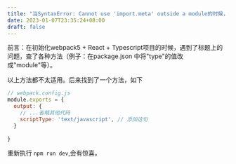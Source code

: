 ```yaml
---
title: "当SyntaxError: Cannot use 'import.meta' outside a module的时候，该怎么办"
date: 2023-01-07T23:35:24+08:00
draft: false
---
```

前言：在初始化webpack5 + React + Typescript项目的时候，遇到了标题上的问题，查了各种方法（例子：在package.json 中将"type"的值改成"module"等）。
<!--more-->

以上方法都不太适用。后来找到了一个方法，如下

```javascript
// webpack.config.js
module.exports = {
  output: {
    // ...省略其他代码
    scriptType: 'text/javascript', // 添加这句
  }
  
}

```
重新执行 `npm run dev`,会有惊喜。